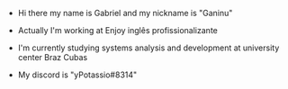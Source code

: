 - Hi there my name is Gabriel and my nickname is "Ganinu"

- Actually I'm working at Enjoy inglês profissionalizante<br>
- I'm currently studying systems analysis and development at university center Braz Cubas<br>

           
          


- My discord is "yPotassio#8314"
